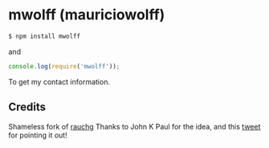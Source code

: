 
# mwolff (mauriciowolff)



```bash
$ npm install mwolff
```

and

```js
console.log(require('mwolff'));
```

To get my contact information.

## Credits

Shameless fork of [rauchg](https://github.com/rauchg/rauchg)
Thanks to John K Paul for the idea, and this
[tweet](https://twitter.com/RedWolves/status/667848798484324352) for 
pointing it out!
